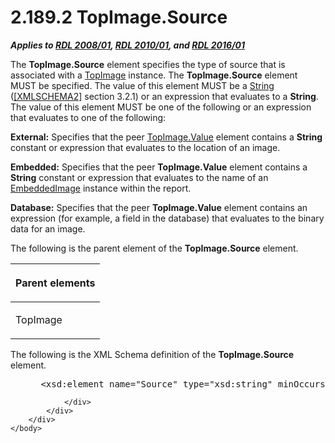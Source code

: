 <html dir="LTR" xmlns:mshelp="http://msdn.microsoft.com/mshelp" xmlns:ddue="http://ddue.schemas.microsoft.com/authoring/2003/5" xmlns:xlink="http://www.w3.org/1999/xlink" xmlns:tool="http://www.microsoft.com/tooltip">
    <head>
        <meta http-equiv="Content-Type" content="text/html; CHARSET=utf-8"></meta>
        <meta name="save" content="history"></meta>
        <title>2.189.2 TopImage.Source</title>
        <xml>
            <mshelp:toctitle title="2.189.2 TopImage.Source"></mshelp:toctitle>
            <mshelp:rltitle title="[MS-RDL]: TopImage.Source"></mshelp:rltitle>
            <mshelp:keyword index="A" term="ba35d817-9cf7-4da9-a683-e1a1e36cb8ea"></mshelp:keyword>
            <mshelp:attr name="DCSext.ContentType" value="open specification"></mshelp:attr>
            <mshelp:attr name="AssetID" value="ba35d817-9cf7-4da9-a683-e1a1e36cb8ea"></mshelp:attr>
            <mshelp:attr name="TopicType" value="kbRef"></mshelp:attr>
            <mshelp:attr name="DCSext.Title" value="[MS-RDL]: TopImage.Source" />
        </xml>
    </head>
    <body>
        <div id="header">
            <h1 class="heading">2.189.2 TopImage.Source</h1>
        </div>
        <div id="mainSection">
            <div id="mainBody">
                <div id="allHistory" class="saveHistory"></div>
                <div id="sectionSection0" class="section" name="collapseableSection">
                    

<p><b><i>Applies to </i></b><a href="1e855f94-4617-47e4-b89e-0856c6cb420f.html"><b><i>RDL 2008/01</i></b></a><b><i>,
</i></b><a href="3428e690-a348-4ec7-8a6a-8efb42d2cdee.html"><b><i>RDL 2010/01</i></b></a><b><i>,
and </i></b><a href="52ce3983-2bfc-4e72-9359-42aaf5fe4509.html"><b><i>RDL 2016/01</i></b></a></p>

<p>The <b>TopImage.Source</b> element specifies the type of
source that is associated with a <a href="d2a28b79-671f-4c62-bbca-fb90939f0846.html">TopImage</a> instance. The <b>TopImage.Source</b>
element MUST be specified. The value of this element MUST be a <a href="1ed81ef3-a683-45e3-aaad-bd2bbe71bc3d.html">String</a> (<a href="https://go.microsoft.com/fwlink/?LinkId=90610">[XMLSCHEMA2]</a> section
3.2.1) or an expression that evaluates to a <b>String</b>. The value of this
element MUST be one of the following or an expression that evaluates to one of
the following:</p>

<p><b>External:</b> Specifies that the peer <a href="10b54ae6-2ff0-4bd9-9106-a6f60f6c1df1.html">TopImage.Value</a> element
contains a <b>String</b> constant or expression that evaluates to the location
of an image.</p>

<p><b>Embedded:</b> Specifies that the peer <b>TopImage.Value</b>
element contains a <b>String</b> constant or expression that evaluates to the
name of an <a href="6cdb345a-b502-4eee-84fd-de5ccf2a40e7.html">EmbeddedImage</a>
instance within the report.</p>

<p><b>Database:</b> Specifies that the peer <b>TopImage.Value</b>
element contains an expression (for example, a field in the database) that
evaluates to the binary data for an image.</p>

<p>The following is the parent element of the <b>TopImage.Source</b>
element.</p>

<table>
 <thead>
  <tr>
   <th>
   <p>Parent elements</p>
   </th>
  </tr>
 </thead>
 <tr>
  <td>
  <p>TopImage</p>
  </td>
 </tr>
</table>

<p>The following is the XML Schema definition of the <b>TopImage.Source</b>
element.</p>

<dl>
<dd>
<div><pre> &lt;xsd:element name=&quot;Source&quot; type=&quot;xsd:string&quot; minOccurs=&quot;1&quot;&gt;
</pre></div>
</dd></dl>


                </div>
            </div>
        </div>
    </body>
</html>